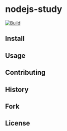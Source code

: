 # nodejs-study

[![Build](https://travis-ci.org/Maopy/nodejs-study.svg?branch=master)](https://travis-ci.org/Maopy/nodejs-study)

## Install

## Usage

## Contributing

## History

## Fork

## License
